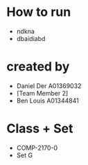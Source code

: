 # How to run
- ndkna
- dbaidiabd

# created by
- Daniel Der A01369032
- [Team Member 2]
- Ben Louis A01344841

# Class + Set
- COMP-2170-0
- Set G
